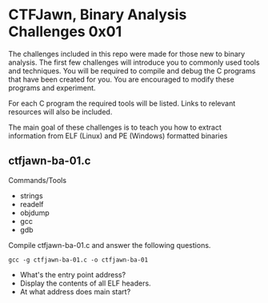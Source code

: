 # CTFJawn, Binary Analysis Challenges 0x01

The challenges included in this repo were made for those new to binary
analysis. The first few challenges will introduce you to commonly used tools
and techniques. You will be required to compile and debug the C programs that
have been created for you. You are encouraged to modify these programs and
experiment.

For each C program the required tools will be listed. Links to relevant
resources will also be included.

The main goal of these challenges is to teach you how to extract information
from ELF (Linux) and PE (Windows) formatted binaries 

## ctfjawn-ba-01.c

Commands/Tools

- strings
- readelf
- objdump
- gcc
- gdb

Compile ctfjawn-ba-01.c and answer the following questions.

```gcc -g ctfjawn-ba-01.c -o ctfjawn-ba-01```

- What's the entry point address?
- Display the contents of all ELF headers.
- At what address does main start?
